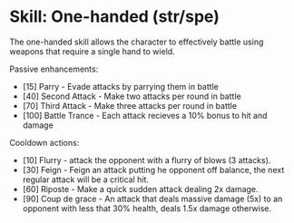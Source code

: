 # Skill: One-handed (str/spe)
The one-handed skill allows the character to effectively battle using weapons
that require a single hand to wield.

Passive enhancements:

- [15]  Parry         - Evade attacks by parrying them in battle
- [40]  Second Attack - Make two attacks per round in battle
- [70]  Third Attack  - Make three attacks per round in battle
- [100] Battle Trance - Each attack recieves a 10% bonus to hit and damage

Cooldown actions:

- [10] Flurry        - attack the opponent with a flurry of blows (3 attacks).
- [30] Feign         - Feign an attack putting he opponent off balance, the next
                       regular attack will be a critical hit.
- [60] Riposte       - Make a quick sudden attack dealing 2x damage.
- [90] Coup de grace - An attack that deals massive damage (5x) to an opponent
                       with less that 30% health, deals 1.5x damage otherwise.
